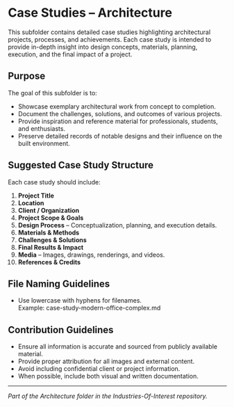 # Case Studies – Architecture

This subfolder contains detailed case studies highlighting architectural projects, processes, and achievements. Each case study is intended to provide in-depth insight into design concepts, materials, planning, execution, and the final impact of a project.

## Purpose

The goal of this subfolder is to:
- Showcase exemplary architectural work from concept to completion.
- Document the challenges, solutions, and outcomes of various projects.
- Provide inspiration and reference material for professionals, students, and enthusiasts.
- Preserve detailed records of notable designs and their influence on the built environment.

## Suggested Case Study Structure

Each case study should include:
1. **Project Title**
2. **Location**
3. **Client / Organization**
4. **Project Scope & Goals**
5. **Design Process** – Conceptualization, planning, and execution details.
6. **Materials & Methods**
7. **Challenges & Solutions**
8. **Final Results & Impact**
9. **Media** – Images, drawings, renderings, and videos.
10. **References & Credits**

## File Naming Guidelines

- Use lowercase with hyphens for filenames.  
  Example:  case-study-modern-office-complex.md

## Contribution Guidelines

- Ensure all information is accurate and sourced from publicly available material.
- Provide proper attribution for all images and external content.
- Avoid including confidential client or project information.
- When possible, include both visual and written documentation.

---

*Part of the Architecture folder in the Industries-Of-Interest repository.*


